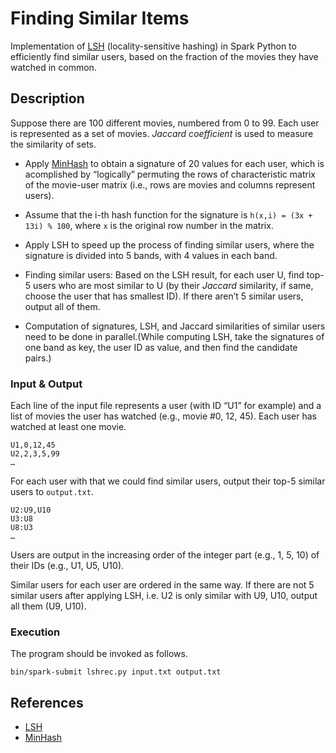 # Finding Similar Items

Implementation of [LSH](https://en.wikipedia.org/wiki/Locality-sensitive_hashing) (locality-sensitive hashing) in Spark Python to efficiently find similar users, based on the fraction of the movies they have watched in common.

## Description

Suppose there are 100 different movies, numbered from 0 to 99. Each user is represented as a set of movies. *Jaccard coefficient* is used to measure the similarity of sets.

- Apply [MinHash](https://en.wikipedia.org/wiki/MinHash) to obtain a signature of 20 values for each user, which is acomplished by “logically” permuting the rows of characteristic matrix of the movie-user matrix (i.e., rows are movies and columns represent users).

- Assume that the i-th hash function for the signature is `h(x,i) = (3x + 13i) % 100`, where `x` is the original row number in the matrix.

- Apply LSH to speed up the process of finding similar users, where the signature is divided into 5 bands, with 4 values in each band.

- Finding similar users: Based on the LSH result, for each user U, find top-5 users who are most similar to U (by their *Jaccard* similarity, if same, choose the user that has smallest ID). If there aren’t 5 similar users, output all of them.

- Computation of signatures, LSH, and Jaccard similarities of similar users need to be done in parallel.(While computing LSH, take the signatures of one band as key, the user ID as value, and then find the candidate pairs.)

### Input & Output

Each line of the input file represents a user (with ID “U1” for example) and a list of movies the user has watched (e.g., movie #0, 12, 45). Each user has watched at least one movie.
```
U1,0,12,45
U2,2,3,5,99
…
```

For each user with that we could find similar users, output their top-5 similar users to `output.txt`.
```
U2:U9,U10
U3:U8
U8:U3
…
```
Users are output in the increasing order of the integer part (e.g., 1, 5, 10) of their IDs (e.g., U1, U5, U10).

Similar users for each user are ordered in the same way. If there are not 5 similar users after applying LSH, i.e. U2 is only similar with U9, U10, output all them (U9, U10).

### Execution

The program should be invoked as follows.
```
bin/spark-submit lshrec.py input.txt output.txt
```

## References

- [LSH](https://en.wikipedia.org/wiki/Locality-sensitive_hashing)
- [MinHash](https://en.wikipedia.org/wiki/MinHash)
